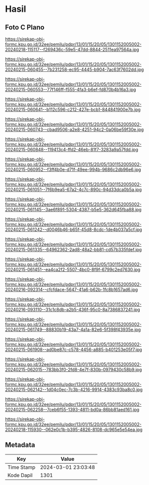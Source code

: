 # Hasil

## Foto C Plano

https://sirekap-obj-formc.kpu.go.id/32ee/pemilu/pdpr/13/01/15/20/05/1301152005002-20240218-115117--f269436c-59e5-47dd-8844-2511ea97564a.jpg

https://sirekap-obj-formc.kpu.go.id/32ee/pemilu/pdpr/13/01/15/20/05/1301152005002-20240215-060455--7b231258-ec95-4445-b904-7ac63f7602dd.jpg

https://sirekap-obj-formc.kpu.go.id/32ee/pemilu/pdpr/13/01/15/20/05/1301152005002-20240215-060553--77f146ff-f555-4fa3-b6ef-fd870b4b16a3.jpg

https://sirekap-obj-formc.kpu.go.id/32ee/pemilu/pdpr/13/01/15/20/05/1301152005002-20240215-060641--b112c596-c212-427e-bcb1-844841900e7b.jpg

https://sirekap-obj-formc.kpu.go.id/32ee/pemilu/pdpr/13/01/15/20/05/1301152005002-20240215-060743--cbad9506-a2e8-4251-94c2-0a06be59f30e.jpg

https://sirekap-obj-formc.kpu.go.id/32ee/pemilu/pdpr/13/01/15/20/05/1301152005002-20240215-060848--119413c4-ffd2-46eb-81f7-3283a9a57fdd.jpg

https://sirekap-obj-formc.kpu.go.id/32ee/pemilu/pdpr/13/01/15/20/05/1301152005002-20240215-060952--f3ff4b0e-d71f-49ee-994b-9686c2db96e6.jpg

https://sirekap-obj-formc.kpu.go.id/32ee/pemilu/pdpr/13/01/15/20/05/1301152005002-20240215-061051--7f6b9ea5-67a2-4c7c-890c-94d33dca0b5a.jpg

https://sirekap-obj-formc.kpu.go.id/32ee/pemilu/pdpr/13/01/15/20/05/1301152005002-20240215-061145--3ae6f891-5304-4387-b5e5-362d645fba88.jpg

https://sirekap-obj-formc.kpu.go.id/32ee/pemilu/pdpr/13/01/15/20/05/1301152005002-20240215-061242--d0046b46-b65f-45d8-8cdc-1de4b037a5cf.jpg

https://sirekap-obj-formc.kpu.go.id/32ee/pemilu/pdpr/13/01/15/20/05/1301152005002-20240215-061335--64962362-2ad8-48a2-bb81-cd57b335fdef.jpg

https://sirekap-obj-formc.kpu.go.id/32ee/pemilu/pdpr/13/01/15/20/05/1301152005002-20240215-061451--ea4ca2f2-5507-4bc0-8f9f-6799c2ed7630.jpg

https://sirekap-obj-formc.kpu.go.id/32ee/pemilu/pdpr/13/01/15/20/05/1301152005002-20240216-092314--cfcfdace-5647-41a6-b62b-1fc8b1657ad6.jpg

https://sirekap-obj-formc.kpu.go.id/32ee/pemilu/pdpr/13/01/15/20/05/1301152005002-20240216-093110--31c1c8db-a2b5-436f-95c0-8a7386837241.jpg

https://sirekap-obj-formc.kpu.go.id/32ee/pemilu/pdpr/13/01/15/20/05/1301152005002-20240215-061749--88830b19-43a7-4a1a-82e6-5f398f43935e.jpg

https://sirekap-obj-formc.kpu.go.id/32ee/pemilu/pdpr/13/01/15/20/05/1301152005002-20240215-061908--ad0be87c-c578-4456-a885-b401253e05f7.jpg

https://sirekap-obj-formc.kpu.go.id/32ee/pemilu/pdpr/13/01/15/20/05/1301152005002-20240215-062015--783bb3f0-2fd8-4e7f-830b-0979430c58b9.jpg

https://sirekap-obj-formc.kpu.go.id/32ee/pemilu/pdpr/13/01/15/20/05/1301152005002-20240215-062142--1d04c0ec-7c3b-4216-9914-4383c93ba8c0.jpg

https://sirekap-obj-formc.kpu.go.id/32ee/pemilu/pdpr/13/01/15/20/05/1301152005002-20240215-062258--7ceb6f55-1393-4811-bd0a-86bb81aed161.jpg

https://sirekap-obj-formc.kpu.go.id/32ee/pemilu/pdpr/13/01/15/20/05/1301152005002-20240218-115930--062e0c1b-b395-4826-8108-dc965e5e54ea.jpg


## Metadata

| Key        | Value               |
| ---------- | ------------------- |
| Time Stamp | 2024-03-01 23:03:48 |
| Kode Dapil | 1301                |



